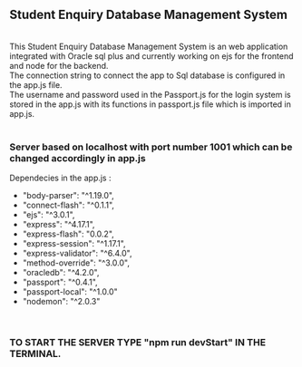 <h2>Student Enquiry Database Management System</h2>
<br>
This Student Enquiry Database Management System is an web application integrated with Oracle sql plus and currently working on ejs for the frontend and node for the backend.<br>
The connection string to connect the app to Sql database is configured in the app.js file.<br>
The username and password used in the Passport.js for the login system is stored in the app.js with its functions in passport.js file which is imported in app.js.<br>
<br>
<h3>Server based on localhost with port number 1001 which can be changed accordingly in app.js</h3>
Dependecies in the app.js :
<br>
<ul>
 <li> "body-parser": "^1.19.0",</li>
 <li>"connect-flash": "^0.1.1",</li>
 <li> "ejs": "^3.0.1",</li>
 <li> "express": "^4.17.1",</li>
 <li> "express-flash": "0.0.2",</li>
 <li>"express-session": "^1.17.1",</li>
 <li> "express-validator": "^6.4.0",</li>
 <li>  "method-override": "^3.0.0",</li>
 <li> "oracledb": "^4.2.0",</li>
 <li> "passport": "^0.4.1",</li>
 <li> "passport-local": "^1.0.0"</li>
 <li> "nodemon": "^2.0.3"</li>
   
</ul>

<br>
<h3> TO   START THE SERVER TYPE "npm run devStart" IN THE TERMINAL.</h3>
